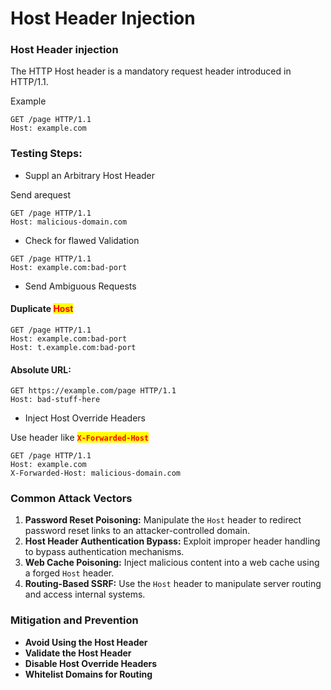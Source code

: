 # Host Header Injection

### Host Header injection

The HTTP Host header is a mandatory request header introduced in HTTP/1.1.

Example

```http
GET /page HTTP/1.1
Host: example.com
```

### Testing Steps:

* Suppl an Arbitrary Host Header

Send arequest&#x20;

```http
GET /page HTTP/1.1
Host: malicious-domain.com
```

* Check for flawed Validation

```http
GET /page HTTP/1.1
Host: example.com:bad-port
```

* Send Ambiguous Requests

#### Duplicate <mark style="color:red;">**Host**</mark>

```http
GET /page HTTP/1.1
Host: example.com:bad-port
Host: t.example.com:bad-port
```

#### Absolute URL:

```http
GET https://example.com/page HTTP/1.1
Host: bad-stuff-here
```

* Inject Host Override Headers

Use header like <mark style="color:red;">**`X-Forwarded-Host`**</mark>

```http
GET /page HTTP/1.1
Host: example.com
X-Forwarded-Host: malicious-domain.com
```

### Common Attack Vectors

1. **Password Reset Poisoning:** Manipulate the `Host` header to redirect password reset links to an attacker-controlled domain.
2. **Host Header Authentication Bypass:** Exploit improper header handling to bypass authentication mechanisms.
3. **Web Cache Poisoning:** Inject malicious content into a web cache using a forged `Host` header.
4. **Routing-Based SSRF:** Use the `Host` header to manipulate server routing and access internal systems.

### Mitigation and Prevention

* **Avoid Using the Host Header**
* **Validate the Host Header**
* **Disable Host Override Headers**
* **Whitelist Domains for Routing**
